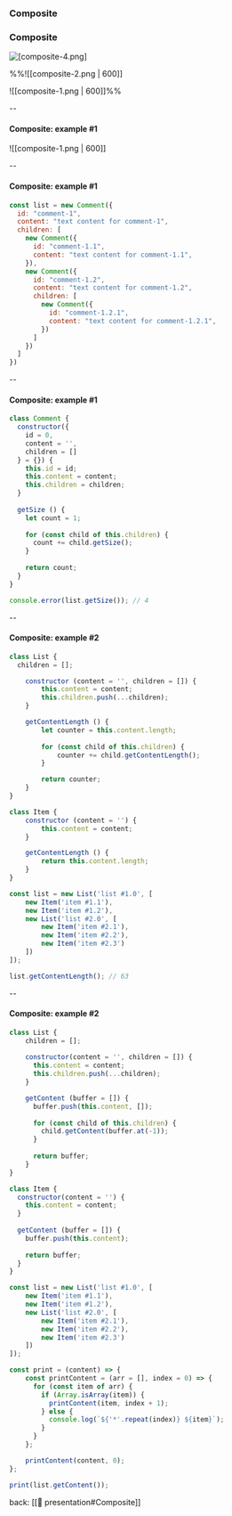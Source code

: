 ### Composite <!-- element style="display:none" -->

### Composite

![[composite-4.png]](https://refactoring.guru/design-patterns/composite)

%%![[composite-2.png | 600]]

![[composite-1.png | 600]]%%

--

#### Composite: example #1

![[composite-1.png | 600]]

--

#### Composite: example #1

```js
const list = new Comment({  
  id: "comment-1",  
  content: "text content for comment-1",  
  children: [  
    new Comment({  
      id: "comment-1.1",  
      content: "text content for comment-1.1",  
    }),  
    new Comment({  
      id: "comment-1.2",  
      content: "text content for comment-1.2",  
      children: [  
        new Comment({  
          id: "comment-1.2.1",  
          content: "text content for comment-1.2.1",  
        })  
      ]  
    })  
  ]  
})
```

--

#### Composite: example #1

```js
class Comment {  
  constructor({  
    id = 0,  
    content = '',  
    children = []  
  } = {}) {  
    this.id = id;  
    this.content = content;  
    this.children = children;  
  }  
  
  getSize () {  
    let count = 1;  
  
    for (const child of this.children) {  
      count += child.getSize();  
    }  
  
    return count;  
  }  
}

console.error(list.getSize()); // 4
```

--

#### Composite: example #2

```js
class List {
  children = [];

	constructor (content = '', children = []) {
		this.content = content;
		this.children.push(...children);
	}

	getContentLength () {
		let counter = this.content.length;  
 
		for (const child of this.children) {  
			counter += child.getContentLength();  
		}  

		return counter;
	}
}

class Item {
	constructor (content = '') {
		this.content = content;
	}

	getContentLength () {
		return this.content.length;
	}
}

const list = new List('list #1.0', [
	new Item('item #1.1'),
	new Item('item #1.2'),
	new List('list #2.0', [
		new Item('item #2.1'),
		new Item('item #2.2'),
		new Item('item #2.3')
	])
]);

list.getContentLength(); // 63
```

--

#### Composite: example #2

```js
class List {
	children = [];  
	  
	constructor(content = '', children = []) {  
	  this.content = content;  
	  this.children.push(...children);  
	}

	getContent (buffer = []) {  
	  buffer.push(this.content, []);  
	  
	  for (const child of this.children) {  
	    child.getContent(buffer.at(-1));  
	  }  
	  
	  return buffer;  
	}
}

class Item {  
  constructor(content = '') {  
    this.content = content;  
  }  
  
  getContent (buffer = []) {  
    buffer.push(this.content);  
  
    return buffer;  
  }
}

const list = new List('list #1.0', [
	new Item('item #1.1'),
	new Item('item #1.2'),
	new List('list #2.0', [
		new Item('item #2.1'),
		new Item('item #2.2'),
		new Item('item #2.3')
	])
]);

const print = (content) => {
	const printContent = (arr = [], index = 0) => {  
	  for (const item of arr) {  
	    if (Array.isArray(item)) {  
	      printContent(item, index + 1);  
	    } else {  
	      console.log(`${'*'.repeat(index)} ${item}`);  
	    }  
	  }  
	};  

	printContent(content, 0);
};

print(list.getContent());
```

back: [[📖 presentation#Composite]] <!-- element style="display:none" -->